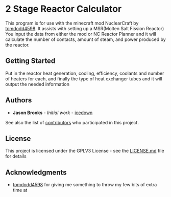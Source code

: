 # 2 Stage Reactor Calculator  
This program is for use with the minecraft mod NuclearCraft by [tomdodd4598](https://github.com/turbodiesel4598).  It assists with setting up a MSR(Molten Salt Fission Reactor)
You input the data from either the mod or NC Reactor Planner and it will calculate the number of contacts, amount of steam, and power produced by the reactor.


## Getting Started

Put in the reactor heat generation, cooling, efficiency, coolants and number of heaters for each, and finally the type of heat exchanger tubes and it will output the needed information


## Authors

* **Jason Brooks** - *Initial work* - [icedown](https://github.com/icedown)

See also the list of [contributors](https://github.com/your/project/contributors) who participated in this project.

## License

This project is licensed under the GPLV3 License - see the [LICENSE.md](LICENSE.md) file for details

## Acknowledgments

* [tomdodd4598](https://github.com/turbodiesel4598) for giving me something to throw my few bits of extra time at
